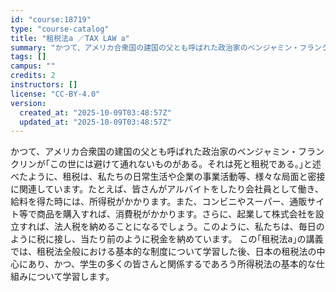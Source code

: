 ```yaml
---
id: "course:18719"
type: "course-catalog"
title: "租税法a ／TAX LAW a"
summary: "かつて、アメリカ合衆国の建国の父とも呼ばれた政治家のベンジャミン・フランクリンが｢この世には避けて通れないものがある。それは死と租税である。｣と述べたように、租税は、私たちの日常生活や企業の事業活動等、様々な局面と密接に関連しています。たと…"
tags: []
campus: ""
credits: 2
instructors: []
license: "CC-BY-4.0"
version:
  created_at: "2025-10-09T03:48:57Z"
  updated_at: "2025-10-09T03:48:57Z"
---
```

かつて、アメリカ合衆国の建国の父とも呼ばれた政治家のベンジャミン・フランクリンが｢この世には避けて通れないものがある。それは死と租税である。｣と述べたように、租税は、私たちの日常生活や企業の事業活動等、様々な局面と密接に関連しています。たとえば、皆さんがアルバイトをしたり会社員として働き、給料を得た時には、所得税がかかります。また、コンビニやスーパー、通販サイト等で商品を購入すれば、消費税がかかります。さらに、起業して株式会社を設立すれば、法人税を納めることになるでしょう。このように、私たちは、毎日のように税に接し、当たり前のように税金を納めています。 この｢租税法a｣の講義では、租税法全般における基本的な制度について学習した後、日本の租税法の中心にあり、かつ、学生の多くの皆さんと関係するであろう所得税法の基本的な仕組みについて学習します。
